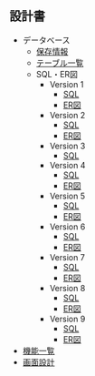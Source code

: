 ## 設計書
* データベース
    * [保存情報](/_doc/設計書/データベース/保存情報.xlsx)
    * [テーブル一覧](/_doc/設計書/データベース/テーブル設計.xlsx)
    * SQL・ER図
        * Version 1
            * [SQL](/_doc/設計書/データベース/SQL・ER図/v1/v1.sql)
            * [ER図](/_doc/設計書/データベース/SQL・ER図/v1/v1.png)
        * Version 2
            * [SQL](/_doc/設計書/データベース/SQL・ER図/v2/v2.sql)
            * [ER図](/_doc/設計書/データベース/SQL・ER図/v2/v2.png)
        * Version 3
            * [SQL](/_doc/設計書/データベース/SQL・ER図/v3/v3.sql)
        * Version 4
            * [SQL](/_doc/設計書/データベース/SQL・ER図/v4/v4.sql)
            * [ER図](/_doc/設計書/データベース/SQL・ER図/v4/v4.png)
        * Version 5
            * [SQL](/_doc/設計書/データベース/SQL・ER図/v5/v5.sql)
            * [ER図](/_doc/設計書/データベース/SQL・ER図/v5/v5.png)
        * Version 6
            * [SQL](/_doc/設計書/データベース/SQL・ER図/v6/v6.sql)
            * [ER図](/_doc/設計書/データベース/SQL・ER図/v6/v6.png)
        * Version 7
            * [SQL](/_doc/設計書/データベース/SQL・ER図/v7/v7.sql)
            * [ER図](/_doc/設計書/データベース/SQL・ER図/v7/v7.png)
        * Version 8
            * [SQL](/_doc/設計書/データベース/SQL・ER図/v8/v8.sql)
            * [ER図](/_doc/設計書/データベース/SQL・ER図/v8/v8.png)
        * Version 9
            * [SQL](/_doc/設計書/データベース/SQL・ER図/v9/v9.sql)
            * [ER図](/_doc/設計書/データベース/SQL・ER図/v9/v9.png)
* [機能一覧](/_doc/設計書/機能一覧/機能一覧.xlsx)
* [画面設計](/_doc/設計書/画面設計/画面デザイン.docx)
